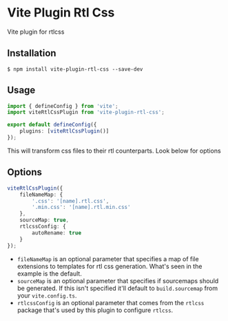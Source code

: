 # Vite Plugin Rtl Css

Vite plugin for rtlcss

## Installation

```shell
$ npm install vite-plugin-rtl-css --save-dev
```

## Usage

```ts
import { defineConfig } from 'vite';
import viteRtlCssPlugin from 'vite-plugin-rtl-css';

export default defineConfig({
    plugins: [viteRtlCssPlugin()]
});

```

This will transform css files to their rtl counterparts. Look below for options

## Options

```ts
viteRtlCssPlugin({
    fileNameMap: {
        '.css': '[name].rtl.css',
        '.min.css': '[name].rtl.min.css'
    },
    sourceMap: true,
    rtlcssConfig: {
        autoRename: true
    }
});
```

* `fileNameMap` is an optional parameter that specifies a map of file extensions to templates for rtl css generation. What's seen in the example is the default.
* `sourceMap` is an optional parameter that specifies if sourcemaps should be generated. If this isn't specified it'll default to `build.sourcemap` from your `vite.config.ts`.
* `rtlcssConfig` is an optional parameter that comes from the `rtlcss` package that's used by this plugin to configure `rtlcss`.
